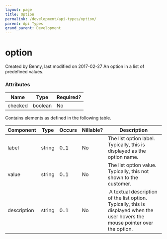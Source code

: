 ```yaml
---
layout: page
title: Option
permalink: /development/api-types/option/
parent: Api Types
grand_parent: Development
---
```




# option 
Created by Benny, last modified on 2017-02-27
An option in a list of predefined values.
### Attributes
  
| Name    | Type    | Required? |
|---------|---------|-----------|
| checked | boolean | No        |
  
  
Contains elements as defined in the following table.
  
| Component   | Type   | Occurs | Nillable? | Description                                                                                                                     |
|-------------|--------|--------|-----------|---------------------------------------------------------------------------------------------------------------------------------|
| label       | string | 0..1   | No        | The list option label. Typically, this is displayed as the option name.                                                         |
| value       | string | 0..1   | No        | The list option value. Typically, this not shown to the customer.                                                               |
| description | string | 0..1   | No        |  A textual description of the list option. Typically, this is displayed when the user hovers the mouse pointer over the option. |
  
